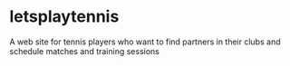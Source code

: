 # letsplaytennis
A web site for tennis players who want to find partners in their clubs and schedule matches and training sessions
